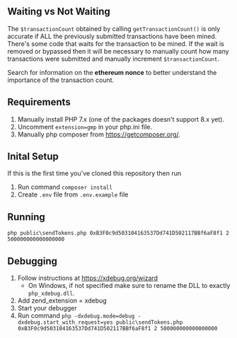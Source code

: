 ## Waiting vs Not Waiting
The `$transactionCount` obtained by calling `getTransactionCount()` is only accurate if ALL the previously submitted transactions have been mined.
There's some code that waits for the transaction to be mined.
If the wait is removed or bypassed then it will be necessary to manually count how many transactions were submitted and manually increment `$transactionCount`.

Search for information on the **ethereum nonce** to better understand the importance of the transaction count.

## Requirements
1. Manually install PHP 7.x (one of the packages doesn't support 8.x yet).
2. Uncomment `extension=gmp` in your php.ini file.
3. Manually php composer from https://getcomposer.org/.

## Inital Setup

If this is the first time you've cloned this repository then run

1. Run command `composer install`
2. Create `.env` file from `.env.example` file

## Running
`php public\sendTokens.php 0xB3F0c9d503104163537Dd741D502117BBf6aF8f1 2 500000000000000000`

## Debugging
1. Follow instructions at https://xdebug.org/wizard
   - On Windows, if not specified make sure to rename the DLL to exactly `php_xdebug.dll`.
2. Add zend_extension = xdebug
3. Start your debugger
4. Run command `php -dxdebug.mode=debug -dxdebug.start_with_request=yes public\sendTokens.php 0xB3F0c9d503104163537Dd741D502117BBf6aF8f1 2 500000000000000000`
